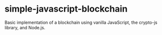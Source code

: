 ﻿# simple-javascript-blockchain
 Basic implementation of a blockchain using vanilla JavaScript, the crypto-js library, and Node.js.
 
 
